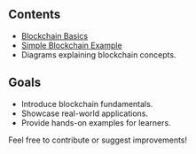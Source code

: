 ## Contents
- [Blockchain Basics](Blockchain_Intro.md)
- [Simple Blockchain Example](Simple_Blockchain.py)
- Diagrams explaining blockchain concepts.

## Goals
- Introduce blockchain fundamentals.
- Showcase real-world applications.
- Provide hands-on examples for learners.

Feel free to contribute or suggest improvements!

